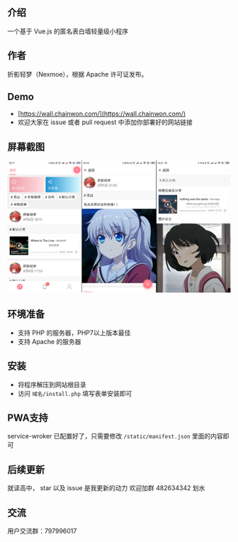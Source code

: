 ## 介绍
一个基于 Vue.js 的匿名表白墙轻量级小程序

## 作者
折影轻梦（Nexmoe），根据 Apache 许可证发布。

## Demo
- [https://wall.chainwon.com/](https://wall.chainwon.com/)
- 欢迎大家在 issue 或者 pull request 中添加你部署好的网站链接

## 屏幕截图 
![屏幕截图](screenshots.png)

## 环境准备
- 支持 PHP 的服务器，PHP7以上版本最佳
- 支持 Apache 的服务器

## 安装
- 将程序解压到网站根目录
- 访问 `域名/install.php` 填写表单安装即可

## PWA支持
service-wroker 已配置好了，只需要修改 `/static/manifest.json` 里面的内容即可


## 后续更新
就读高中，
star 以及 issue 是我更新的动力
欢迎加群 482634342 划水

## 交流
用户交流群：797996017
